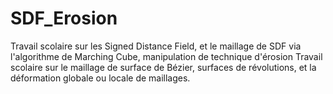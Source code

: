 # SDF_Erosion
Travail scolaire sur les Signed Distance Field, et le maillage de SDF via l'algorithme de Marching Cube, manipulation de technique d'érosion
Travail scolaire sur le maillage de surface de Bézier, surfaces de révolutions, et la déformation globale ou locale de maillages.
